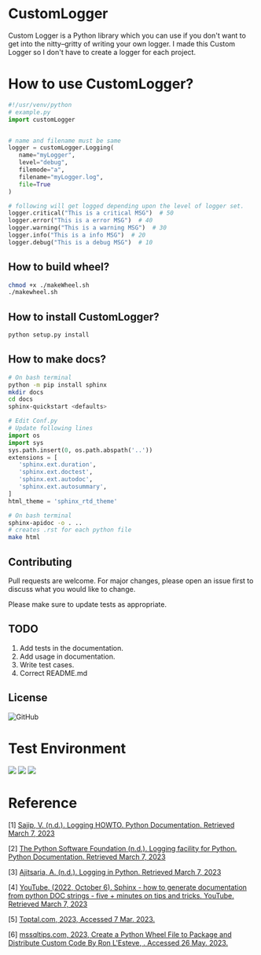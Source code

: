 # CustomLogger
Custom Logger is a Python library which you can use if you don't want to get into the nitty–gritty of writing your own logger. I made this Custom Logger so I don't have to create a logger for each project.

# How to use CustomLogger?
```python
#!/usr/venv/python
# example.py
import customLogger


# name and filename must be same
logger = customLogger.Logging(
   name="myLogger",
   level="debug",
   filemode="a",
   filename="myLogger.log",
   file=True
)

# following will get logged depending upon the level of logger set.
logger.critical("This is a critical MSG")  # 50
logger.error("This is a error MSG")  # 40
logger.warning("This is a warning MSG")  # 30
logger.info("This is a info MSG")  # 20
logger.debug("This is a debug MSG")  # 10
```

## How to build wheel?
```bash
chmod +x ./makeWheel.sh
./makewheel.sh
```

## How to install CustomLogger?
```bash
python setup.py install
```

## How to make docs?
```bash
# On bash terminal
python -m pip install sphinx
mkdir docs
cd docs
sphinx-quickstart <defaults>
```

```python
# Edit Conf.py
# Update following lines
import os
import sys
sys.path.insert(0, os.path.abspath('..'))
extensions = [
   'sphinx.ext.duration',
   'sphinx.ext.doctest',
   'sphinx.ext.autodoc',
   'sphinx.ext.autosummary',
]
html_theme = 'sphinx_rtd_theme'
```

```bash
# On bash terminal
sphinx-apidoc -o . ..
# creates .rst for each python file
make html
```

## Contributing

Pull requests are welcome. For major changes, please open an issue first
to discuss what you would like to change.

Please make sure to update tests as appropriate.

## TODO

1. Add tests in the documentation.
2. Add usage in documentation.
3. Write test cases.
4. Correct README.md

## License

![GitHub](https://img.shields.io/github/license/cryptoman123/nvidia-docker-and-docker?style=for-the-badge)


# Test Environment
![](https://img.shields.io/badge/Python%203.7-14354C?style=for-the-badge&logo=python&logoColor=white) ![](https://img.shields.io/badge/Windows-11-0078D6?style=for-the-badge&logo=windows&logoColor=white) ![](https://img.shields.io/badge/Ubuntu-22.04LTS-E95420?style=for-the-badge&logo=ubuntu&logoColor=orange)

# Reference
[1] [Sajip, V. (n.d.). Logging HOWTO. Python Documentation. Retrieved March 7, 2023](https://docs.python.org/3/howto/logging.html)

[2] [The Python Software Foundation (n.d.). Logging facility for Python. Python Documentation. Retrieved March 7, 2023 ](https://docs.python.org/3/library/logging.html)

[3] [Ajitsaria, A. (n.d.). Logging in Python. Retrieved March 7, 2023 ](https://realpython.com/python-logging/)

[4] [YouTube. (2022, October 6). Sphinx - how to generate documentation from python DOC strings - five + minutes on tips and tricks. YouTube. Retrieved March 7, 2023 ](https://www.youtube.com/watch?v=BWIrhgCAae0&amp;ab_channel=LearnProgrammingwithJoel )

[5] [Toptal.com, 2023, Accessed 7 Mar. 2023.](https://www.toptal.com/developers/gitignore/api/python.)

[6] [mssqltips.com, 2023, Create a Python Wheel File to Package and Distribute Custom Code By Ron L'Esteve, . Accessed 26 May. 2023. ](https://www.mssqltips.com/sqlservertip/6802/create-wheel-file-python-package-distribute-custom-code/)